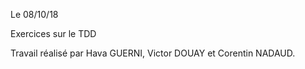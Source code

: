 Le 08/10/18

Exercices sur le TDD

Travail réalisé par Hava GUERNI, Victor DOUAY et Corentin NADAUD.
